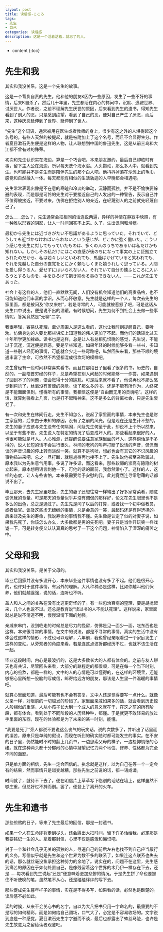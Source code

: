 ```yaml
---
layout: post
title: 读后感-こころ
tags:
- 先生
- 自己
categories: 读后感
description: 这是一个活着活着，就忘了的人。
---
```

* content
{:toc}

先生和我 
===
其实和我没关系，这是一个先生的故事。 

这是一个背负自责的先生，他和他的朋友K因为一些原因，发生了一些不好的事情，后来K自杀了，然后几十年里，先生都活在内心的拷问中，沉默、逃避世界、讨厌世人。作者说，之前不理解先生厌世的原因，后来看到先生的遗书，得知先生看到了别人的恶，只是感到绝望，看到了自己的恶，便对自己产生了厌恶，而后来，这种厌恶延伸到了世界、延伸到了世人。 

“先生”这个词语，通常被用在医生或者教师的身上，很少有这之外的人堪得起这个名号的。有些人天然的被提起，就是被附加上了这个名号，而且不会显得生分。作者夏目漱石先生便是这样的人物，让人联想到中国的鲁迅先生，这是从前三岛和大江都不曾有过的殊荣。 

初次和先生认识实在海边，算是一个巧合吧，本来朋友邀约，最后自己却临时有事，留下主人公在海边，所以每天洗个海水浴。人头攒动，那么多人中，就看到先生。也可能并不是先生而是陪伴先生的那个白人吧。他抖抖掉落在沙滩上的毛巾，感觉和自然融入一体。每天都能有相似的生活轨迹的人早晚都会相遇吧。 

先生常常表现出像是不在意的寒暄和冷淡的举动，沉静而孤独。并不是不愉快要躲避的表现，而是那是可怜的先生对于要接近自己的人发出的一种警告，表示自己并不值得被接近，不要过来，仿佛在拒绝别人的亲近，在轻蔑别人的之前就先轻蔑自己了。 

怎么……怎么？，先生通常会把相同的话连说两遍，异样的神情在静寂中映照，有一种难以形容的阴影，让人一时间回答不上来。久了，生出讽刺和滑稽。 

最初から先生には近づきがたい不思議があるように思っていた。それでいて、どうしても近づかなければいられないという感じが、どこかに強く働いた。こういう感じを先生に対してもっていたものは、多くの人のうちであるいは私だけかも知れない。しかしその私だけにはこの直感が後のちになって事実の上に証拠立てられたのだから、私は若々しいといわれても、馬鹿ばかげていると笑われても、それを見越した自分の直覚をとにかく頼もしくまた嬉うれしく思っている。人間を愛し得うる人、愛せずにはいられない人、それでいて自分の懐ふところに入いろうとするものを、手をひろげて抱き締める事のできない人、――これが先生であった。 

社会上有这样的人，他们一直默默无闻，人们没有机会知道他们的高贵品格，也不可能知道他们丰富的学识，从而心怀敬意。先生就是这样的一个人，每次去先生的家里面，都是被问及“你又来啦”，若是寻常的人，可能就被惹怒了吧，可是这话从先生口中说出，便是说不出的温暖。有时候想问，先生为何不到社会上去做一些事情呢，答案竟然是“无聊”二字。 

我很年轻，容易认死理，至少周围人是这么看的，这也让我时刻提醒自己，要听劝。仿佛身边的人要比那些讲坛上知道我的伟人更加了不起。而他们的话较比过去十年所学更加裨益。读书也是这样，总是让人有总相见恨晚的感觉，先生说，不能过于沉迷，沉迷便是罪恶，要是早些知道。如果年轻的时候能够多看一些书，多知道一些别人经历的事情，可能就会少走一些弯路吧，纵然回头来看，那些不顺的境遇丰富了生命，可依然不希望都混成很坎坷的模样吧。 

先生曾经有一段时间非常喜欢看书，而且在那段日子里看了很多的书，历史的，自然的。一副皓首穷经的样子，总是希望在别人问起的时候能够一一作答，如果遇到了回到不了的问题，便会觉得十分的尴尬。可是后来就不看了，他说再也不那么感觉到尴尬了，丝毫没有羞愧的感觉。读了那么多的书，还是不能有所作为，人终究是不能面面俱到，懂得所有的事情。我相信这便是“自由而无用的灵魂吧”。这样的话，就算勉强看上几页，也是打不起精神来，这不是多么的背离社会，只是先生衰老了。 

有一次和先生在林间行走，先生不知怎么，说起了家里面的事情，本来先生也是财主家庭的，后来由于未知的原因，没有了之前的风光，但是现在还是生计不愁的。先生的妻子应该与先生没有任何隔阂，问及先生何至于此，却说不上个所以然来，以至于有些不安。先生说人在特定的情况了后变成坏人的。那些看起来很好的人，也很可能就是坏人。人心难测，还提醒说要注意家族里面的坏人，这样谈话是不多得的，说人长短的话不会进行很久，林间的老狗的叫声打断了说话的声音，侃侃而谈的声音识趣的停止转而淡然一笑。就算不是狗吠，想必也会有其它的不识风趣的事物插进来吧，总之一旦打断，就尴尬得再也接不上了。先生说他被至亲欺骗过，原本我以为先生意气用事，多说了许多话，而这看来，那些软弱的崇高有隐隐的树立起来，原本想用语言刺他一下，可他的话的面前，我忽然渺小了。这样的人，这样的态度，让人有些害怕，本来最需要给予安慰的我，此刻竟然连寻常慰藉的话都说不出了。 

毕业那天，去先生家里吃饭，先生的妻子还想往常一样端出了好多家常菜肴，随意调侃我的食量。可是那天的食量似乎并没有调侃的那样好，论文在先生眼里也不是多么的出色，总之是通过了。先生先是问了以后的打算，或者找一个初中做教员，或者做官。谈及这些虚无缥缈的事情，总是会意的一笑，最起码还是有得选择的。后来谈及先生的寿命，我说寿命的事情我不懂。先生像是认定了似的对妻子说，如果我先死了，你该怎么办么，大多数都是男的先死吧。妻子只是当作开玩笑一样戏谑一下，可是转身便又认认真真的思考了一下这个问题，神情陷入了深深的痛苦之中。 

父母和我 
===
其实和我没关系，是关于父母的。 

毕业后回家并没有多没开心，本来毕业这件事情也没有多了不起。他们是很开心的，也许对于这件事情，有另外的理解。大凡种种必是这样，比如你越叫他们保养，他们就越逞强，说的话，连听也不听。 

盖人和人之间的关系在没有比这更奇怪的了。有一些包治百病的歪理，要是胡搅起来，几个人也说不过。还总是教育说“读过书的人不能认死理”。这样说来，家里面就总是说不清道不明，慢慢温情下面的勉强。 

亲戚来串门，没到临走的时候总是尽力的挽留，仿佛是见一面少一面，吃东西也是这样。本来很寻常的事情，在文中的说法，都是不寻常的事情。真实的生活中没有体会过这样的情形，不过也可以理解，六年前，我也曾经亲眼看过一个家庭发生了这样的变动。从旁观者的角度来看，若是连这点波折都经历不过，也就不该生活在一起。 

毕业这段时间，内心是最波折的，这是大多数长大的人都有体会的。之前与友人聊天也有共识，尽管回头来看，大部分的路程走的都很顺，可是在每一个当下时刻，内心的煎熬，都是一样的。文中的人的心情是可以懂得的，在这样的环境里，还能够把心里所想一股脑的写成信，邮寄给远方的朋友，那该是人生里一件温暖的事情吧。 

就算心里面知道，最后可能有也不会有答复，文中人还是觉得要写一点什么。就像父亲一样，对眼前的一切越发的珍惜了。家里面亲戚如果多的话，就会看到历史惊人般相似的重演，人从小孩子长大到一个成人的意义就在于，在这之前的所有阶段，都有体会。看到处于不同阶段的人历经种种，都懂。于是就更不敢轻易的放过手里面的东西，现在的体验都是为了未来的某一时刻，能懂。 

“我要是死了”旁人都说不要说这么丧气的玩笑话，说的次数多了，并听出了话里面的凄苦，原来只是单纯的假设，而现在听到的确实随时都可能发生的事实。在不安的日子里，仍然能时不时的翻上几页书，一边思索父母的样子，一边检抑惆怅的心绪。就在这种两头都十分郁闷的心情中凝望记忆力两个地位、修养、性格都为完全不同的面影。 

只是单方面的相信，先生一定会回信的。执念就是这样，以为自己在等一个一定会有的结果，然而事情只是越变越糟，那些先生之前说的话，都一语成谶。 

时间就了，就待不下去了，便在明信片上草草写下临别的话贴在墙上，这样虽然不够庄重，但总好过不辞而别。罢了，便登上了离开的火车。 

先生和遗书 
===
那些煎熬的日子，等来了先生最后的回信，那是一封遗书。 

如果一个人在生命即将走到尽头，还会腾出大把时间，留下许多话给我，必定那是我要铭记一生的人。拿着那封信，心里不仅是感激和悔恨吧。 

对于一个和社会几乎无关的孤独的人，寻遍自己的前后左右也找不到自己应当履行的义务，写信似乎就是先生和这个世界为数不多的联系了，如果连这点联系也失去的话，那么就丝毫没鱼承担这种努力的余地了。说实在的，问题不在这里，先生感到痛苦的原因在于如何处置自己，是像残留着这个世界的木乃伊一样存在下去，还是……每次看到先生说起“还是”便意味着更加悲惨的情况。于是先生拼了命也要握住不听使唤的笔，虽然笔不从心，还是磕磕绊绊的写下去。 

那些促成先生暮年样子的事情，实在是不得多写，如果看的话，必然也是酸楚的。读后感不必如此。 

读的时候，从来不会关心书的名字，自以为大凡把书只用一字命名的，最重要的不是写的如何精彩，而是如何给自己圆场，口气大了，必定是不容易收场的。文字说到底是一种感觉，夏目漱石先生字字避而不谈，最后也都露出了蛛丝马迹，也许是先生故意为之留给读者观鉴吧。 
